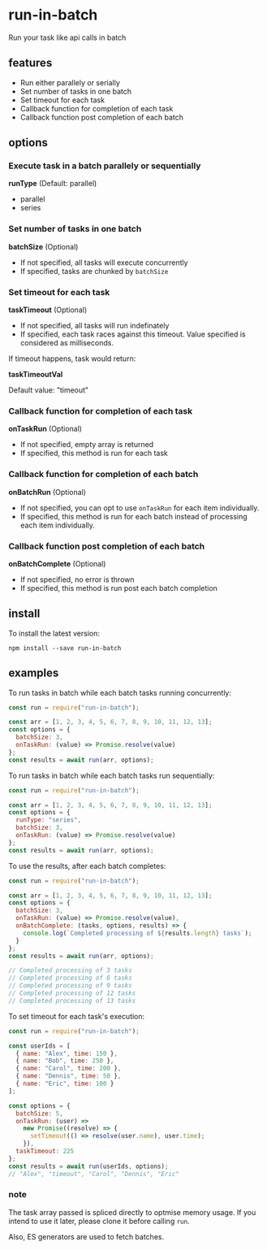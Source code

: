 # run-in-batch

Run your task like api calls in batch

## features

- Run either parallely or serially
- Set number of tasks in one batch
- Set timeout for each task
- Callback function for completion of each task
- Callback function post completion of each batch

## options

### Execute task in a batch parallely or sequentially

**runType** (Default: parallel)

- parallel
- series

### Set number of tasks in one batch

**batchSize** (Optional)

- If not specified, all tasks will execute concurrently
- If specified, tasks are chunked by `batchSize`

### Set timeout for each task

**taskTimeout** (Optional)

- If not specified, all tasks will run indefinately
- If specified, each task races against this timeout. Value specified is considered as milliseconds.

If timeout happens, task would return:

**taskTimeoutVal**

Default value: "timeout"

### Callback function for completion of each task

**onTaskRun** (Optional)

- If not specified, empty array is returned
- If specified, this method is run for each task

### Callback function for completion of each batch

**onBatchRun** (Optional)

- If not specified, you can opt to use `onTaskRun` for each item individually.
- If specified, this method is run for each batch instead of processing each item individually.

### Callback function post completion of each batch

**onBatchComplete** (Optional)

- If not specified, no error is thrown
- If specified, this method is run post each batch completion

## install

To install the latest version:

```
npm install --save run-in-batch
```

## examples

To run tasks in batch while each batch tasks running concurrently:

```js
const run = require("run-in-batch");

const arr = [1, 2, 3, 4, 5, 6, 7, 8, 9, 10, 11, 12, 13];
const options = {
  batchSize: 3,
  onTaskRun: (value) => Promise.resolve(value)
};
const results = await run(arr, options);
```

To run tasks in batch while each batch tasks run sequentially:

```js
const run = require("run-in-batch");

const arr = [1, 2, 3, 4, 5, 6, 7, 8, 9, 10, 11, 12, 13];
const options = {
  runType: "series",
  batchSize: 3,
  onTaskRun: (value) => Promise.resolve(value)
};
const results = await run(arr, options);
```

To use the results, after each batch completes:

```js
const run = require("run-in-batch");

const arr = [1, 2, 3, 4, 5, 6, 7, 8, 9, 10, 11, 12, 13];
const options = {
  batchSize: 3,
  onTaskRun: (value) => Promise.resolve(value),
  onBatchComplete: (tasks, options, results) => {
    console.log(`Completed processing of ${results.length} tasks`);
  }
};
const results = await run(arr, options);

// Completed processing of 3 tasks
// Completed processing of 6 tasks
// Completed processing of 9 tasks
// Completed processing of 12 tasks
// Completed processing of 13 tasks
```

To set timeout for each task's execution:

```js
const run = require("run-in-batch");

const userIds = [
  { name: "Alex", time: 150 },
  { name: "Bob", time: 250 },
  { name: "Carol", time: 200 },
  { name: "Dennis", time: 50 },
  { name: "Eric", time: 100 }
];

const options = {
  batchSize: 5,
  onTaskRun: (user) =>
    new Promise((resolve) => {
      setTimeout(() => resolve(user.name), user.time);
    }),
  taskTimeout: 225
};
const results = await run(userIds, options);
// "Alex", "timeout", "Carol", "Dennis", "Eric"
```

### note

The task array passed is spliced directly to optmise memory usage. If you intend to use it later, please clone it before calling `run`.

Also, ES generators are used to fetch batches.
